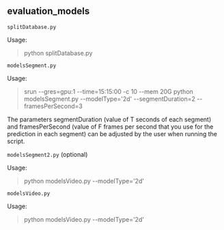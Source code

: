 evaluation_models
--------

`splitDatabase.py`

Usage:
>python splitDatabase.py

`modelsSegment.py`

Usage:
>srun --gres=gpu:1 --time=15:15:00 -c 10 --mem 20G python modelsSegment.py --modelType='2d' --segmentDuration=2 --framesPerSecond=3
>
The parameters segmentDuration (value of T seconds of each segment) and framesPerSecond (value of F frames per second that you use for the prediction in each segment) can be adjusted by the user when running the script.

`modelsSegment2.py` (optional)

Usage:
>python modelsVideo.py --modelType='2d'

`modelsVideo.py`

Usage:
>python modelsVideo.py --modelType='2d'